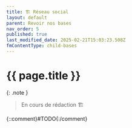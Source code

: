 ```yaml
---
title: 🏗️ Réseau social
layout: default
parent: Revoir nos bases
nav_order: 5
published: true
last_modified_date: 2025-02-21T15:03:23.508Z
fmContentType: child-bases
---
```


# {{ page.title }}

{: .note }
> En cours de rédaction 🏗️

{::comment}#TODO{:/comment}
